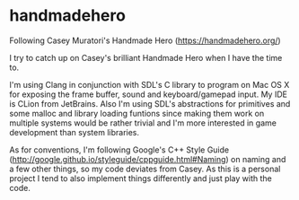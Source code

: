# handmadehero
Following Casey Muratori's Handmade Hero (https://handmadehero.org/)

I try to catch up on Casey's brilliant Handmade Hero when I have the time to.

I'm using Clang in conjunction with SDL's C library to program on Mac OS X for exposing the frame buffer, sound and keyboard/gamepad input. My IDE is CLion from JetBrains. Also I'm using SDL's abstractions for primitives and some malloc and library loading funtions since making them work on multiple systems would be rather trivial and I'm more interested in game development than system libraries.

As for conventions, I'm following Google's C++ Style Guide (http://google.github.io/styleguide/cppguide.html#Naming) on naming and a few other things, so my code deviates from Casey. As this is a personal project I tend to also implement things differently and just play with the code.
